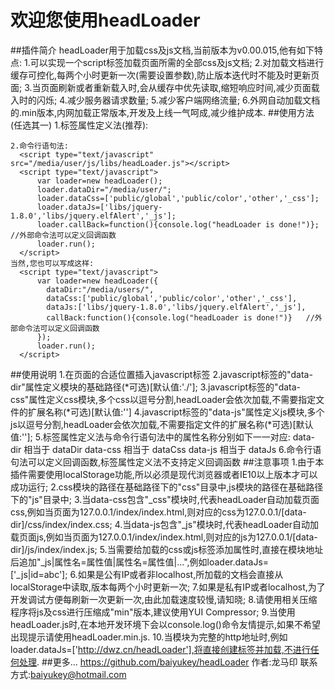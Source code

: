 欢迎您使用headLoader
===
##插件简介
    headLoader用于加载css及js文档,当前版本为v0.00.015,他有如下特点:
    1.可以实现一个script标签加载页面所需的全部css及js文档;
    2.对加载文档进行缓存可控化,每两个小时更新一次(需要设置参数),防止版本迭代时不能及时更新页面;
    3.当页面刷新或者重新载入时,会从缓存中优先读取,缩短响应时间,减少页面载入时的闪烁;
    4.减少服务器请求数量;
    5.减少客户端网络流量;
    6.外网自动加载文档的.min版本,内网加载正常版本,开发及上线一气呵成,减少维护成本.
##使用方法(任选其一)
    1.标签属性定义法(推荐):
      <script type="text/javascript" data-dir="/media/user/" data-css="public/global,public/color,other,_css" data-js="libs/jquery-3.1.0,libs/jquery.elfAlert,_js" src="/media/user/js/libs/headLoader.min.js"></script>
        
    2.命令行语句法:
      <script type="text/javascript" src="/media/user/js/libs/headLoader.js"></script>
      <script type="text/javascript">
          var loader=new headLoader();
          loader.dataDir="/media/user/";
          loader.dataCss=['public/global','public/color','other','_css'];
          loader.dataJs=['libs/jquery-1.8.0','libs/jquery.elfAlert','_js'];
          loader.callBack=function(){console.log("headLoader is done!")};   //外部命令法可以定义回调函数
          loader.run();
      </script>
    当然,您也可以写成这样:
      <script type="text/javascript">
          var loader=new headLoader({
            dataDir:"/media/users/",
            dataCss:['public/global','public/color','other','_css'],
            dataJs:['libs/jquery-1.8.0','libs/jquery.elfAlert','_js'],
            callBack:function(){console.log("headLoader is done!")}   //外部命令法可以定义回调函数
          });
          loader.run();
      </script>
##使用说明
    1.在页面的合适位置插入javascript标签
    2.javascript标签的"data-dir"属性定义模块的基础路径(*可选)[默认值:'./'];
    3.javascript标签的"data-css"属性定义css模块,多个css以逗号分割,headLoader会依次加载,不需要指定文件的扩展名称(*可选)[默认值:'']
    4.javascript标签的"data-js"属性定义js模块,多个js以逗号分割,headLoader会依次加载,不需要指定文件的扩展名称(*可选)[默认值:''];
    5.标签属性定义法与命令行语句法中的属性名称分别如下一一对应:
        data-dir  相当于 dataDir
        data-css 相当于 dataCss
        data-js    相当于 dataJs
    6.命令行语句法可以定义回调函数,标签属性定义法不支持定义回调函数
##注意事项
    1.由于本插件需要使用localStorage功能,所以必须是现代浏览器或者IE10以上版本才可以成功运行;
    2.css模块的路径在基础路径下的"css"目录中,js模块的路径在基础路径下的"js"目录中;
    3.当data-css包含"_css"模块时,代表headLoader自动加载页面css,例如当页面为127.0.0.1/index/index.html,则对应的css为127.0.0.1/[data-dir]/css/index/index.css;
    4.当data-js包含"_js"模块时,代表headLoader自动加载页面js,例如当页面为127.0.0.1/index/index.html,则对应的js为127.0.0.1/[data-dir]/js/index/index.js;
    5.当需要给加载的css或js标签添加属性时,直接在模块地址后追加"_js|属性名=属性值|属性名=属性值|...",例如loader.dataJs=['_js|id=abc'];
    6.如果是公有IP或者非localhost,所加载的文档会直接从localStorage中读取,版本每两个小时更新一次;
    7.如果是私有IP或者localhost,为了开发调试方便每刷新一次更新一次,由此加载速度较慢,请知晓;
    8.请使用相关压缩程序将js及css进行压缩成"min"版本,建议使用YUI Compressor;
    9.当使用headLoader.js时,在本地开发环境下会以console.log()命令友情提示,如果不希望出现提示请使用headLoader.min.js.
    10.当模块为完整的http地址时,例如loader.dataJs=['http://dwz.cn/headLoader'],将直接创建标签并加载,不进行任何处理.
##更多...
      https://github.com/baiyukey/headLoader
      作者:龙马印
      联系方式:baiyukey@hotmail.com
